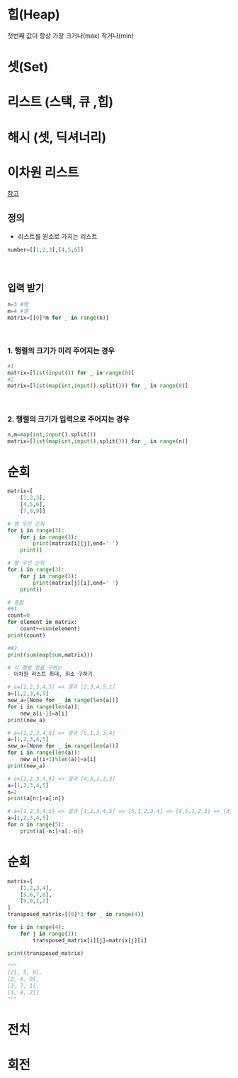 # 힙(Heap)
첫번째 값이 항상 가장 크거나(max) 작거나(min)
# 셋(Set)

# 리스트 (스택, 큐 ,힙)
# 해시 (셋, 딕셔너리)

# 이차원 리스트
[참고](https://github.com/whatareyoudoingz/f-killer/blob/master/1029_2%EC%B0%A8_%EB%A9%98%ED%86%A0%EB%A7%81_%EC%9E%90%EB%A3%8C.md)

## 정의
- 리스트를 원소로 가지는 리스트

```python
number=[[1,2,3],[4,5,6]]
```

<br/>

## 입력 받기
```python
n=3 #행
m=4 #열
matrix=[[0]*m for _ in range(n)]
```

<br/>

### 1. 행렬의 크기가 미리 주어지는 경우
```python
#1
matrix=[list(input()) for _ in range(8)]
#2
matrix=[list(map(int,input().split())) for _ in range(8)]
```

<br/>

### 2. 행렬의 크기가 입력으로 주어지는 경우
```python
n,m=map(int,input().split())
matrix=[list(map(int,input().split())) for _ in range(n)]
```

# 순회
```python
matrix=[
    [1,2,3],
    [4,5,6],
    [7,8,9]]

# 행 우선 순회
for i in range(3):
    for j in range(3):
        print(matrix[i][j],end=' ')
    print()

# 열 우선 순회 
for i in range(3):
    for j in range(3):
        print(matrix[j][i],end=' ')
    print()

# 총합
##1
count=0
for element in matrix:
    count+=sum(element)
print(count)

##2
print(sum(map(sum,matrix)))

# 각 행별 합을 구하는 
- 이차원 리스트 최대, 최소 구하기
```

```python
# a=[1,2,3,4,5] => 결과 [2,3,4,5,1]
a=[1,2,3,4,5]
new_a=[None for _ in range(len(a))]
for i in range(len(a)):
    new_a[i-1]=a[i]
print(new_a)

# a=[1,2,3,4,5] => 결과 [5,1,2,3,4]
a=[1,2,3,4,5]
new_a=[None for _ in range(len(a))]
for i in range(len(a)):
    new_a[(i+1)%len(a)]=a[i]
print(new_a)

# a=[1,2,3,4,5] => 결과 [4,5,1,2,3]
a=[1,2,3,4,5]
n=2
print(a[n:]+a[:n])

# a=[1,2,3,4,5] => 결과 [1,2,3,4,5] => [5,1,2,3,4] => [4,5,1,2,3] => [3,4,5,1,2] => [2,3,4,5,1]
a=[1,2,3,4,5]
for n in range(5):
    print(a[-n:]+a[:-n])
```

# 순회
```python
matrix=[
    [1,2,3,4],
    [5,6,7,8],
    [9,0,1,2]
]
transposed_matrix=[[0]*3 for _ in range(4)]

for i in range(4):
    for j in range(3):
        transposed_matrix[i][j]=matrix[j][i]

print(transposed_matrix)

"""
[[1, 5, 9], 
[2, 6, 0], 
[3, 7, 1],
[4, 8, 2]]
"""
```

# 전치

# 회전